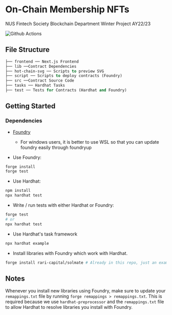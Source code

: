 # On-Chain Membership NFTs

NUS Fintech Society Blockchain Department Winter Project AY22/23

![Github Actions](https://github.com/devanonon/hardhat-foundry-template/workflows/test/badge.svg)

## File Structure

```ml
├── frontend ── Next.js Frontend
├── lib ──Contract Dependencies
├── hot-chain-svg ── Scripts to preview SVG
├── script ── Scripts to deploy contracts (Foundry)
├── src ──Contract Source Code
├── tasks ── Hardhat Tasks
├── test ── Tests for Contracts (Hardhat and Foundry)
```

## Getting Started

### Dependencies

* [Foundry](https://getfoundry.sh/)
  * For windows users, it is better to use WSL so that you can update foundry easily through foundryup

* Use Foundry:

```bash
forge install
forge test
```

* Use Hardhat:

```bash
npm install
npx hardhat test
```

* Write / run tests with either Hardhat or Foundry:

```bash
forge test
# or
npx hardhat test
```

* Use Hardhat's task framework

```bash
npx hardhat example
```

* Install libraries with Foundry which work with Hardhat.

```bash
forge install rari-capital/solmate # Already in this repo, just an example
```

## Notes

Whenever you install new libraries using Foundry, make sure to update your `remappings.txt` file by running `forge remappings > remappings.txt`. This is required because we use `hardhat-preprocessor` and the `remappings.txt` file to allow Hardhat to resolve libraries you install with Foundry.
